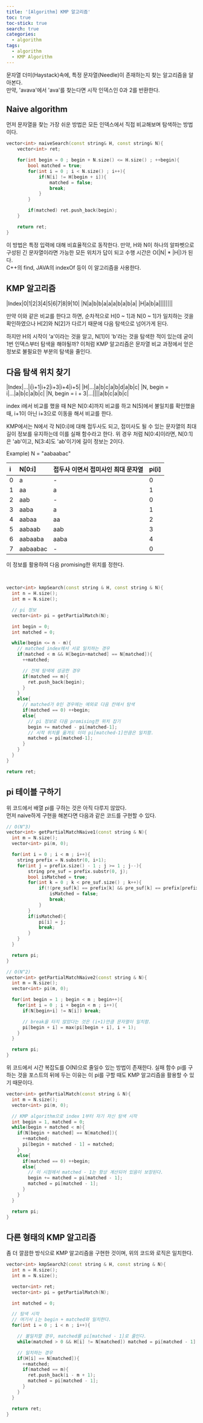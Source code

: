 ```yaml
---
title: '[Algorithm] KMP 알고리즘'
toc: true
toc-stick: true
search: true
categories:
  - algorithm
tags:
  - algorithm
  - KMP Algorithm
---
```


문자열 더미(Haystack)속에, 특정 문자열(Needle)이 존재하는지 찾는 알고리즘을 알아본다.  
만약, 'avava'에서 'ava'를 찾는다면 시작 인덱스인 0과 2를 반환한다.

## Naive algorithm  

먼저 문자열을 찾는 가장 쉬운 방법은 모든 인덱스에서 직접 비교해보며 탐색하는 방법이다.

``` cpp
vector<int> naiveSearch(const string& H, const string& N){
    vector<int> ret;

    for(int begin = 0 ; begin + N.size() <= H.size() ; ++begin){
        bool matched = true;
        for(int i = 0 ; i < N.size() ; i++){
            if(N[i] != H[begin + i]){
                matched = false;
                break;
            }
        }

        if(matched) ret.push_back(begin);
    }

    return ret;
}
```

이 방법은 특정 입력에 대해 비효율적으로 동작한다.
만약, H와 N이 하나의 알파벳으로 구성된 긴 문자열이라면 가능한 모든 위치가 답이 되고
수행 시간은 O(|N| * |H|)가 된다.  
C++의 find, JAVA의 indexOf 등이 이 알고리즘을 사용한다.


## KMP 알고리즘

|Index|0|1|2|3|4|5|6|7|8|9|10|
|N|a|b|b|a|a|a|b|a|b|a|
|H|a|b|a||||||||

만약 이와 같은 비교를 한다고 하면, 순차적으로
H[0 ~ 1]과 N[0 ~ 1]가 일치하는 것을 확인하였으나 H[2]와 N[2]가 다르기 때문에 다음 탐색으로 넘어가게 된다.

하지만 H의 시작이 'a'이라는 것을 알고, N[1]이 'b'라는 것을 탐색한 적이 있는데 굳이 1번 인덱스부터 탐색을 해야될까? 
이처럼 KMP 알고리즘은 문자열 비교 과정에서 얻은 정보로 불필요한 부분의 탐색을 줄인다.  


## 다음 탐색 위치 찾기

|Index|...|i|i+1|i+2|i+3|i+4|i+5|
|H|...|a|b|c|a|b|d|a|b|c|
|N, begin = i|...|a|b|c|a|b|c|
|N, begin = i + 3|...||||a|b|c|a|b|c|

index i에서 비교를 했을 때 N은 N[0:4]까지 비교를 하고 N[5]에서 불일치를 확인했을 때,
i+1이 아닌 i+3으로 이동을 해서 비교를 한다.

KMP에서는 N에서 각 N[0:i]에 대해 접두사도 되고, 접미사도 될 수 있는 문자열의 최대 길이 정보를 유지하는데 이를 실패 함수라고 한다.
위 경우 처럼 N[0:4]이라면, N[0:1]은 'ab'이고, N[3:4]도 'ab'이기에 길이 정보는 2이다.

Example) N = "aabaabac"

|i|N[0:i]|접두사 이면서 접미사인 최대 문자열|pi[i]|
|:--|:--|:--|:--|
|0|a|-|0|
|1|aa|a|1|
|2|aab|-|0|
|3|aaba|a|1|
|4|aabaa|aa|2|
|5|aabaab|aab|3|
|6|aabaaba|aaba|4|
|7|aabaabac|-|0|

이 정보를 활용하여 다음 promising한 위치를 정한다.

<br/>

``` cpp
vector<int> kmpSearch(const string & H, const string & N){
  int n = H.size();
  int m = N.size();

  // pi 정보
  vector<int> pi = getPartialMatch(N);

  int begin = 0;
  int matched = 0;

  while(begin <= n - m){
    // matched index에서 서로 일치하는 경우
    if(matched < m && H[begin+matched] == N[matched]){
      ++matched;

      // 전체 탐색에 성공한 경우
      if(matched == m){
        ret.push_back(begin);
      }
    }
    else{
      // matched가 0인 경우에는 예외로 다음 칸에서 탐색
      if(matched == 0) ++begin;
      else{
        // pi 정보로 다음 promising한 위치 잡기
        begin += matched - pi[matched-1];
        // 시작 위치를 옮겨도 이미 pi[matched-1]만큼은 일치함. 
        matched = pi[matched-1];
      }
    }
  }
}

return ret;
```

## pi 테이블 구하기

위 코드에서 배열 pi를 구하는 것은 아직 다루지 않았다.  
먼저 naive하게 구현을 해본다면 다음과 같은 코드를 구현할 수 있다.

``` cpp
// O(N^3)
vector<int> getPartialMatchNaive1(const string & N){
  int m = N.size();
  vector<int> pi(m, 0);

  for(int i = 0 ; i < m ; i++){
    string prefix = N.substr(0, i+1);
    for(int j = prefix.size() - 1 ; j >= 1 ; j--){
        string pre_suf = prefix.substr(0, j);
        bool isMatched = true;
        for(int k = 0 ; k < pre_suf.size() ; k++){
            if(!(pre_suf[k] == prefix[k] && pre_suf[k] == prefix[prefix.size() - pre_suf.size() + k])){
                isMatched = false;
                break;
            }
        }
        if(isMatched){
            pi[i] = j;
            break;
        }
    }
  }

  return pi;
}

// O(N^2)
vector<int> getPartialMatchNaive2(const string & N){
  int m = N.size();
  vector<int> pi(m, 0);

  for(int begin = 1 ; begin < m ; begin++){
    for(int i = 0 ; i + begin < m ; i++){
      if(N[begin+i] != N[i]) break;

      // break을 타지 않았다는 것은 (i+1)만큼 문자열이 일치함.
      pi[begin + i] = max(pi[begin + i], i + 1);
    }
  }

  return pi;
}
```


위 코드에서 시간 복잡도를 O(N)으로 줄일수 있는 방법이 존재한다.
실패 함수 pi를 구하는 것을 포스트의 뒤에 두는 이유는 이 pi를 구할 때도 KMP 알고리즘을 활용할 수 있기 때문이다. 


``` cpp
vector<int> getPartialMatch(const string & N){
  int m = N.size();
  vector<int> pi(m, 0);

  // KMP algorithm으로 index 1부터 자기 자신 탐색 시작
  int begin = 1, matched = 0;
  while(begin + matched < m){
    if(N[begin + matched] == N[matched]){
      ++matched;
      pi[begin + matched - 1] = matched;
    }
    else{
      if(matched == 0) ++begin;
      else{
        // 이 시점에서 matched - 1는 항상 계산되어 있음이 보장된다.
        begin += matched = pi[matched - 1];
        matched = pi[matched - 1];
      }
    }
  }

  return pi;
}

```


## 다른 형태의 KMP 알고리즘

좀 더 깔끔한 방식으로 KMP 알고리즘을 구현한 것이며, 위의 코드와 로직은 일치한다.

``` cpp
vector<int> kmpSearch2(const string & H, const string & N){
  int n = H.size();
  int m = N.size();

  vector<int> ret;
  vector<int> pi = getPartialMatch(N);

  int matched = 0;

  // 탐색 시작
  // 여기서 i는 begin + matched와 일치한다.
  for(int i = 0 ; i < n ; i++){

    // 불일치할 경우, matched를 pi[matched - 1]로 줄인다.
    while(matched > 0 && H[i] != N[matched]) matched = pi[matched - 1];

    // 일치하는 경우
    if(H[i] == N[matched]){
      ++matched;
      if(matched == m){
        ret.push_back(i - m + 1);
        matched = pi[matched - 1];
      }
    }
  }

  return ret;
}
```